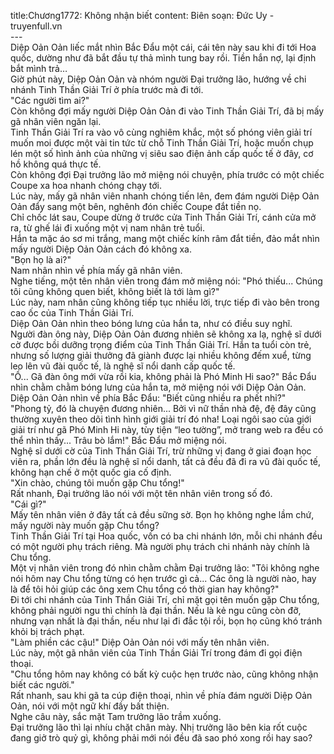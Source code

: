 title:Chương1772: Không nhận biết
content:
Biên soạn: Đức Uy - truyenfull.vn<br>---<br>Diệp Oản Oản liếc mắt nhìn Bắc Đẩu một cái, cái tên này sau khi đi tới Hoa quốc, dường như đã bắt đầu tự thả mình tung bay rồi. Tiền hắn nợ, lại định bắt mình trả…<br>Giờ phút này, Diệp Oản Oản và nhóm người Đại trưởng lão, hướng về chi nhánh Tinh Thần Giải Trí ở phía trước mà đi tới.<br>"Các người tìm ai?"<br>Còn không đợi mấy người Diệp Oản Oản đi vào Tinh Thần Giải Trí, đã bị mấy gã nhân viên ngăn lại.<br>Tinh Thần Giải Trí ra vào vô cùng nghiêm khắc, một số phóng viên giải trí muốn moi được một vài tin tức từ chỗ Tinh Thần Giải Trí, hoặc muốn chụp lén một số hình ảnh của những vị siêu sao điện ảnh cấp quốc tế ở đây, cơ hồ không quá thực tế.<br>Còn không đợi Đại trưởng lão mở miệng nói chuyện, phía trước có một chiếc Coupe xa hoa nhanh chóng chạy tới.<br>Lúc này, mấy gã nhân viên nhanh chóng tiến lên, đem đám người Diệp Oản Oản đẩy sang một bên, nghênh đón chiếc Coupe đắt tiền nọ.<br>Chỉ chốc lát sau, Coupe dừng ở trước cửa Tinh Thần Giải Trí, cánh cửa mở ra, từ ghế lái đi xuống một vị nam nhân trẻ tuổi.<br>Hắn ta mặc áo sơ mi trắng, mang một chiếc kính râm đắt tiền, đảo mắt nhìn mấy người Diệp Oản Oản cách đó không xa.<br>"Bọn họ là ai?"<br>Nam nhân nhìn về phía mấy gã nhân viên.<br>Nghe tiếng, một tên nhân viên trong đám mở miệng nói: "Phó thiếu... Chúng tôi cũng không quen biết, không biết là tới làm gì?"<br>Lúc này, nam nhân cũng không tiếp tục nhiều lời, trực tiếp đi vào bên trong cao ốc của Tinh Thần Giải Trí.<br>Diệp Oản Oản nhìn theo bóng lưng của hắn ta, như có điều suy nghĩ.<br>Người đàn ông này, Diệp Oản Oản đương nhiên sẽ không xa lạ, nghệ sĩ dưới cờ được bồi dưỡng trọng điểm của Tinh Thần Giải Trí. Hắn ta tuổi còn trẻ, nhưng số lượng giải thưởng đã giành được lại nhiều không đếm xuể, từng leo lên vũ đài quốc tế, là nghệ sĩ nổi danh cấp quốc tế.<br>"Ồ... Gã đàn ông mới vừa rồi kia, không phải là Phó Minh Hi sao?" Bắc Đẩu nhìn chằm chằm bóng lưng của hắn ta, mở miệng nói với Diệp Oản Oản.<br>Diệp Oản Oản nhìn về phía Bắc Đẩu: "Biết cũng nhiều ra phết nhỉ?"<br>"Phong tỷ, đó là chuyện đương nhiên... Bởi vì nữ thần nhà đệ, đệ đây cũng thường xuyên theo dõi tình hình giới giải trí đó nha! Loại ngôi sao của giới giải trí như gã Phó Minh Hi này, tùy tiện “leo tường”, mở trang web ra đều có thể nhìn thấy... Trâu bò lắm!" Bắc Đẩu mở miệng nói.<br>Nghệ sĩ dưới cờ của Tinh Thần Giải Trí, trừ những vị đang ở giai đoạn học viên ra, phần lớn đều là nghệ sĩ nổi danh, tất cả đều đã đi ra vũ đài quốc tế, không hạn chế ở một quốc gia cố định.<br>"Xin chào, chúng tôi muốn gặp Chu tổng!"<br>Rất nhanh, Đại trưởng lão nói với một tên nhân viên trong số đó.<br>"Cái gì?"<br>Mấy tên nhân viên ở đây tất cả đều sững sờ. Bọn họ không nghe lầm chứ, mấy người này muốn gặp Chu tổng?<br>Tinh Thần Giải Trí tại Hoa quốc, vốn có ba chi nhánh lớn, mỗi chi nhánh đều có một người phụ trách riêng. Mà người phụ trách chi nhánh này chính là Chu tổng.<br>Một vị nhân viên trong đó nhìn chằm chằm Đại trưởng lão: "Tôi không nghe nói hôm nay Chu tổng từng có hẹn trước gì cả... Các ông là người nào, hay là để tôi hỏi giúp các ông xem Chu tổng có thời gian hay không?"<br>Đi tới chi nhánh của Tinh Thần Giải Trí, chỉ mặt gọi tên muốn gặp Chu tổng, không phải người ngu thì chính là đại thần. Nếu là kẻ ngu cũng còn đỡ, nhưng vạn nhất là đại thần, nếu như lại đi đắc tội rồi, bọn họ cũng khó tránh khỏi bị trách phạt.<br>"Làm phiền các cậu!" Diệp Oản Oản nói với mấy tên nhân viên.<br>Lúc này, một gã nhân viên của Tinh Thần Giải Trí trong đám đi gọi điện thoại.<br>"Chu tổng hôm nay không có bất kỳ cuộc hẹn trước nào, cũng không nhận biết các người."<br>Rất nhanh, sau khi gã ta cúp điện thoại, nhìn về phía đám người Diệp Oản Oản, nói với một ngữ khí đầy bất thiện.<br>Nghe câu này, sắc mặt Tam trưởng lão trầm xuống.<br>Đại trưởng lão thì lại nhíu chặt chân mày. Nhị trưởng lão bên kia rốt cuộc đang giở trò quỷ gì, không phải mới nói đều đã sao phó xong rồi hay sao?